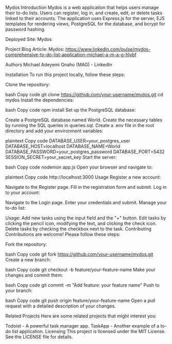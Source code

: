 Mydos
Introduction
Mydos is a web application that helps users manage their to-do lists. Users can register, log in, and create, edit, or delete tasks linked to their accounts. The application uses Express.js for the server, EJS templates for rendering views, PostgreSQL for the database, and bcrypt for password hashing.

Deployed Site: Mydos

Project Blog Article: Mydos: https://www.linkedin.com/pulse/mydos-comprehensive-to-do-list-application-michael-a-m-a-g-hlvbf

Authors
Michael Adeyemi Gnaho (MAG) - LinkedIn


Installation
To run this project locally, follow these steps:

Clone the repository:

bash
Copy code
git clone https://github.com/your-username/mydos.git
cd mydos
Install the dependencies:

bash
Copy code
npm install
Set up the PostgreSQL database:

Create a PostgreSQL database named World.
Create the necessary tables by running the SQL queries in queries.sql.
Create a .env file in the root directory and add your environment variables:

plaintext
Copy code
DATABASE_USER=your_postgres_user
DATABASE_HOST=localhost
DATABASE_NAME=World
DATABASE_PASSWORD=your_postgres_password
DATABASE_PORT=5432
SESSION_SECRET=your_secret_key
Start the server:

bash
Copy code
nodemon app.js
Open your browser and navigate to:

plaintext
Copy code
http://localhost:3000
Usage
Register a new account:

Navigate to the Register page.
Fill in the registration form and submit.
Log in to your account:

Navigate to the Login page.
Enter your credentials and submit.
Manage your to-do list:

Usage:
Add new tasks using the input field and the "+" button.
Edit tasks by clicking the pencil icon, modifying the text, and clicking the check icon.
Delete tasks by checking the checkbox next to the task.
Contributing
Contributions are welcome! Please follow these steps:

Fork the repository:

bash
Copy code
git fork https://github.com/your-username/mydos.git
Create a new branch:

bash
Copy code
git checkout -b feature/your-feature-name
Make your changes and commit them:

bash
Copy code
git commit -m "Add feature: your feature name"
Push to your branch:

bash
Copy code
git push origin feature/your-feature-name
Open a pull request with a detailed description of your changes.

Related Projects
Here are some related projects that might interest you:

Todoist - A powerful task manager app.
TaskApp - Another example of a to-do list application.
Licensing
This project is licensed under the MIT License. See the LICENSE file for details.
